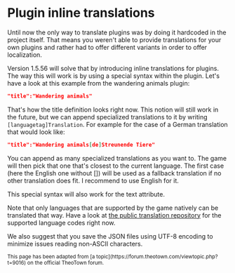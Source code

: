 # Plugin inline translations

Until now the only way to translate plugins was by doing it hardcoded in the project itself.
That means you weren't able to provide translations for your own plugins and rather had
to offer different variants in order to offer localization.

Version 1.5.56 will solve that by introducing inline translations for plugins. The way this will work is by using a special syntax within the plugin. Let's have a look at this example from the wandering animals plugin:

```json
"title":"Wandering animals"
```

That's how the title definition looks right now. This notion will still work in the future, but we can append specialized translations to it by writing `[languagetag]Translation`. For example for the case of a German translation that would look like:

```json
"title":"Wandering animals[de]Streunende Tiere"
```

You can append as many specialized translations as you want to.
The game will then pick that one that's closest to the current language.
The first case (here the English one without []) will be used as a fallback translation
if no other translation does fit. I recommend to use English for it.

This special syntax will also work for the text attribute.

Note that only languages that are supported by the game natively can be translated that way. Have a look at
[the public translation repository](https://github.com/LobbyDivinus/theotown-translation)
for the supported language codes right now.

We also suggest that you save the JSON files using UTF-8 encoding to minimize issues reading non-ASCII characters.

<sub>
This page has been adapted from
[a topic](https://forum.theotown.com/viewtopic.php?t=9016)
on the official TheoTown forum.
</sub>
